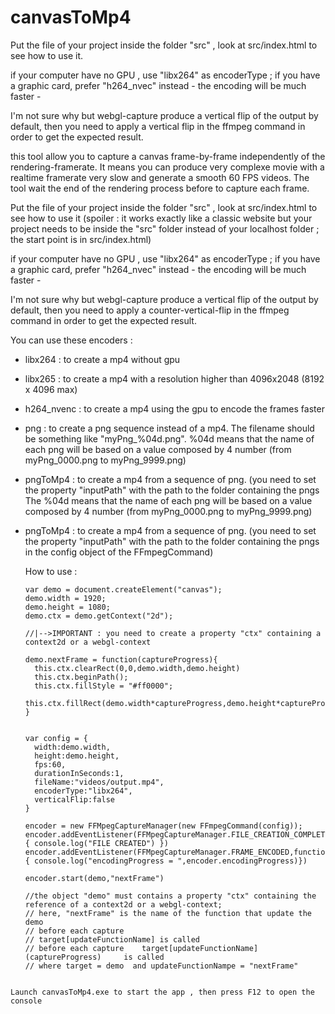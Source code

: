 # canvasToMp4

Put the file of your project inside the folder "src" , look at src/index.html to see how to use it.

if your computer have no GPU , use "libx264" as encoderType ; if you have a graphic card, prefer "h264_nvec" instead - the encoding will be much faster -

I'm not sure why but webgl-capture produce a vertical flip of the output by default, then you need to apply a vertical flip in the ffmpeg command in order to get the expected result.

this tool allow you to capture a canvas frame-by-frame independently of the rendering-framerate. It means you can produce very complexe movie with a realtime framerate very slow and generate a smooth 60 FPS videos. The tool wait the end of the rendering process before to capture each frame.


Put the file of your project inside the folder "src" , look at src/index.html to see how to use it
(spoiler : it works exactly like a classic website but your project needs to be inside the "src" folder instead of your localhost folder ; the start point is in src/index.html)

if your computer have no GPU , use "libx264" as encoderType ; if you have a graphic card, prefer "h264_nvec" instead - the encoding will be much faster -

I'm not sure why but webgl-capture produce a vertical flip of the output by default, then you need to apply a counter-vertical-flip in the ffmpeg command in order to get the expected result.

You can use these encoders :
- libx264 : to create a mp4 without gpu
- libx265 : to create a mp4 with a resolution higher than 4096x2048 (8192 x 4096 max)
- h264_nvenc : to create a mp4 using the gpu to encode the frames faster
- png : to create a png sequence instead of a mp4. The filename should be something like "myPng_%04d.png".
        %04d means that the name of each png will be based on a value composed by 4 number (from myPng_0000.png to myPng_9999.png)

- pngToMp4 : to create a mp4 from a sequence of png.
             (you need to set the property "inputPath" with the path to the folder containing the pngs
             The %04d means that the name of each png will be based on a value composed by 4 number (from myPng_0000.png to myPng_9999.png)

- pngToMp4 : to create a mp4 from a sequence of png.
             (you need to set the property "inputPath" with the path to the folder containing the pngs
             in the config object of the FFmpegCommand)




  How to use :
  ```
  var demo = document.createElement("canvas");
  demo.width = 1920;
  demo.height = 1080;
  demo.ctx = demo.getContext("2d");

  //|-->IMPORTANT : you need to create a property "ctx" containing a context2d or a webgl-context

  demo.nextFrame = function(captureProgress){   
    this.ctx.clearRect(0,0,demo.width,demo.height)
    this.ctx.beginPath();
    this.ctx.fillStyle = "#ff0000";
    this.ctx.fillRect(demo.width*captureProgress,demo.height*captureProgress,100,100);
  }


  var config = {
    width:demo.width,
    height:demo.height,
    fps:60,
    durationInSeconds:1,
    fileName:"videos/output.mp4",
    encoderType:"libx264",
    verticalFlip:false
  }

  encoder = new FFMpegCaptureManager(new FFmpegCommand(config));
  encoder.addEventListener(FFMpegCaptureManager.FILE_CREATION_COMPLETED,function(e){ console.log("FILE CREATED") })
  encoder.addEventListener(FFMpegCaptureManager.FRAME_ENCODED,function(e){ console.log("encodingProgress = ",encoder.encodingProgress)})

  encoder.start(demo,"nextFrame")

  //the object "demo" must contains a property "ctx" containing the reference of a context2d or a webgl-context;
  // here, "nextFrame" is the name of the function that update the demo
  // before each capture
  // target[updateFunctionName] is called
  // before each capture    target[updateFunctionName](captureProgress)     is called
  // where target = demo  and updateFunctionNampe = "nextFrame"  
```

Launch canvasToMp4.exe to start the app , then press F12 to open the console
